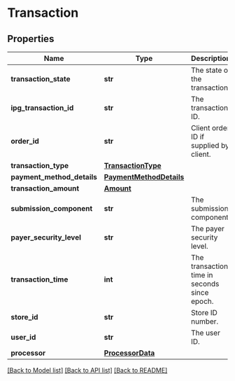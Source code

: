 # Transaction

## Properties
Name | Type | Description | Notes
------------ | ------------- | ------------- | -------------
**transaction_state** | **str** | The state of the transaction. | [optional] 
**ipg_transaction_id** | **str** | The transaction ID. | [optional] 
**order_id** | **str** | Client order ID if supplied by client. | [optional] 
**transaction_type** | [**TransactionType**](TransactionType.md) |  | [optional] 
**payment_method_details** | [**PaymentMethodDetails**](PaymentMethodDetails.md) |  | [optional] 
**transaction_amount** | [**Amount**](Amount.md) |  | [optional] 
**submission_component** | **str** | The submission component. | [optional] 
**payer_security_level** | **str** | The payer security level. | [optional] 
**transaction_time** | **int** | The transaction time in seconds since epoch. | [optional] 
**store_id** | **str** | Store ID number. | [optional] 
**user_id** | **str** | The user ID. | [optional] 
**processor** | [**ProcessorData**](ProcessorData.md) |  | [optional] 

[[Back to Model list]](../README.md#documentation-for-models) [[Back to API list]](../README.md#documentation-for-api-endpoints) [[Back to README]](../README.md)



